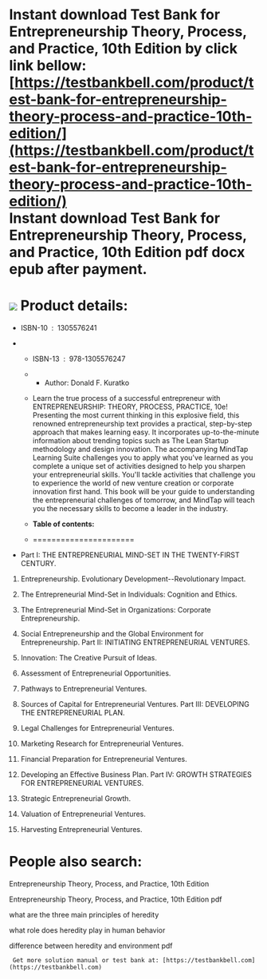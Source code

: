 Instant download **Test Bank for Entrepreneurship Theory, Process, and Practice, 10th Edition** by click link bellow:  
[https://testbankbell.com/product/test-bank-for-entrepreneurship-theory-process-and-practice-10th-edition/](https://testbankbell.com/product/test-bank-for-entrepreneurship-theory-process-and-practice-10th-edition/)  
**Instant download Test Bank for Entrepreneurship Theory, Process, and Practice, 10th Edition pdf docx epub after payment.**
============================================================================================================================


![](https://testbankbell.com/wp-content/uploads/2023/05/Test-Bank-for-Entrepreneurship-Theory-Process-and-Practice-10th-Edition-228x228-1.jpg)
**Product details:**
====================


* ISBN-10 ‏ : ‎ 1305576241
* * ISBN-13 ‏ : ‎ 978-1305576247
  * * Author: Donald F. Kuratko
   
  * Learn the true process of a successful entrepreneur with ENTREPRENEURSHIP: THEORY, PROCESS, PRACTICE, 10e! Presenting the most current thinking in this explosive field, this renowned entrepreneurship text provides a practical, step-by-step approach that makes learning easy. It incorporates up-to-the-minute information about trending topics such as The Lean Startup methodology and design innovation. The accompanying MindTap Learning Suite challenges you to apply what you've learned as you complete a unique set of activities designed to help you sharpen your entrepreneurial skills. You'll tackle activities that challenge you to experience the world of new venture creation or corporate innovation first hand. This book will be your guide to understanding the entrepreneurial challenges of tomorrow, and MindTap will teach you the necessary skills to become a leader in the industry.
  * **Table of contents:**
  * ======================
 
* Part I: THE ENTREPRENEURIAL MIND-SET IN THE TWENTY-FIRST CENTURY.

1. Entrepreneurship. Evolutionary Development--Revolutionary Impact.

2. The Entrepreneurial Mind-Set in Individuals: Cognition and Ethics.

3. The Entrepreneurial Mind-Set in Organizations: Corporate Entrepreneurship.

4. Social Entrepreneurship and the Global Environment for Entrepreneurship. Part II: INITIATING ENTREPRENEURIAL VENTURES.

5. Innovation: The Creative Pursuit of Ideas.

6. Assessment of Entrepreneurial Opportunities.

7. Pathways to Entrepreneurial Ventures.

8. Sources of Capital for Entrepreneurial Ventures. Part III: DEVELOPING THE ENTREPRENEURIAL PLAN.

9. Legal Challenges for Entrepreneurial Ventures.

10. Marketing Research for Entrepreneurial Ventures.

11. Financial Preparation for Entrepreneurial Ventures.

12. Developing an Effective Business Plan. Part IV: GROWTH STRATEGIES FOR ENTREPRENEURIAL VENTURES.

13. Strategic Entrepreneurial Growth.

14. Valuation of Entrepreneurial Ventures.

15. Harvesting Entrepreneurial Ventures.

**People also search:**
=======================


Entrepreneurship Theory, Process, and Practice, 10th Edition

Entrepreneurship Theory, Process, and Practice, 10th Edition pdf

what are the three main principles of heredity

what role does heredity play in human behavior

difference between heredity and environment pdf




     Get more solution manual or test bank at: [https://testbankbell.com](https://testbankbell.com)
